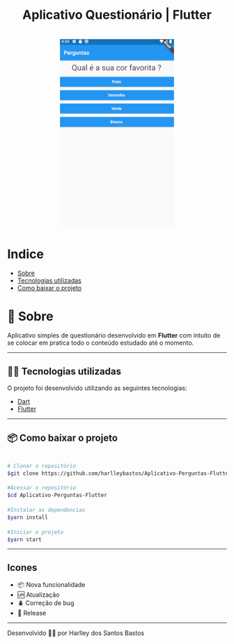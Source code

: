 <h1 align="center">Aplicativo Questionário | Flutter</h1>

<h1 align="center">
<img src="img/app.gif">
</h1>

# Indice
- [Sobre](#-sobre)
- [Tecnologias utilizadas](#-tecnologias-utilizadas)
- [Como baixar o projeto](#-como-baixar-o-projeto)

# 📜 Sobre
Aplicativo simples de questionário desenvolvido em **Flutter** com intuito de se colocar em pratica todo o conteúdo estudado até o momento.

---

## 👨‍💻 Tecnologias utilizadas

O projeto foi desenvolvido utilizando as seguintes tecnologias:

- [Dart](https://dart.dev/)
- [Flutter](https://flutter.dev/)
---
## 📦 Como baixar o projeto

```bash

# Clonar o repositório
$git clone https://github.com/harlleybastos/Aplicativo-Perguntas-Flutter.git

#Acessar o repositório
$cd Aplicativo-Perguntas-Flutter

#Instalar as dependencias
$yarn install

#Iniciar o projeto
$yarn start

```
---
## Icones

- :package: Nova funcionalidade
- :up: Atualização
- :beetle: Correção de bug
- :checkered_flag: Release
---
Desenvolvido 👨‍💻 por Harlley dos Santos Bastos
